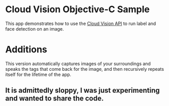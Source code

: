 # Cloud Vision Objective-C Sample

This app demonstrates how to use the [Cloud Vision API](https://cloud.google.com/vision/) to run label and face detection on an image.

# Additions
This version automatically captures images of your surroundings and speaks the tags that come back for the image, and then recursively repeats itself for the lifetime of the app.

## It is admittedly sloppy, I was just experimenting and wanted to share the code.
